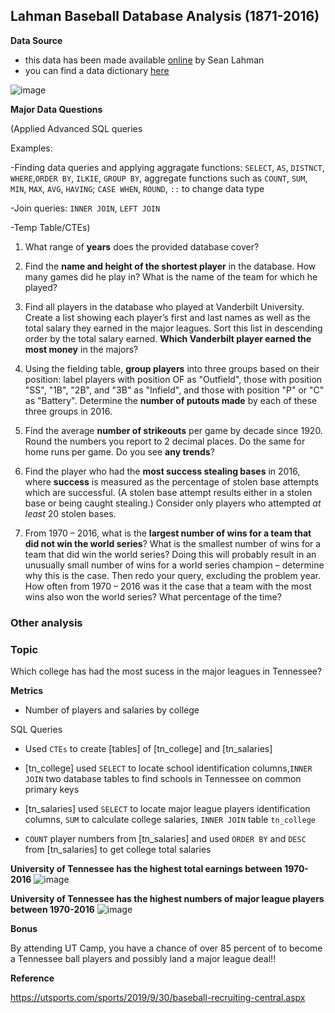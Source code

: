 ## Lahman Baseball Database Analysis (1871-2016)

**Data Source**
- this data has been made available [online](http://www.seanlahman.com/baseball-archive/statistics/) by Sean Lahman
- you can find a data dictionary [here](http://www.seanlahman.com/files/database/readme2016.txt)

![image](https://www.gannett-cdn.com/presto/2020/06/14/USAT/8e424956-0b2a-49ef-902e-aab9996ba6bf-baseball-field.jpg?auto=webp&crop=618,348,x722,y472&format=pjpg&width=1200)


**Major Data Questions**

(Applied Advanced SQL queries 

Examples: 

-Finding data queries and applying aggragate functions: `SELECT`, `AS`, `DISTNCT`, `WHERE`,`ORDER BY`, `ILKIE`, `GROUP BY`, aggregate functions such as `COUNT`, `SUM`, `MIN`, `MAX`, `AVG`, `HAVING`; `CASE WHEN`, `ROUND`, `::` to change data type

-Join queries: `INNER JOIN`, `LEFT JOIN`

-Temp Table/CTEs)

1. What range of __years__ does the provided database cover? 

1. Find the __name and height of the shortest player__ in the database. How many games did he play in? What is the name of the team for which he played?
   

1. Find all players in the database who played at Vanderbilt University. Create a list showing each player’s first and last names as well as the total salary they earned in the major leagues. Sort this list in descending order by the total salary earned. __Which Vanderbilt player earned the most money__ in the majors?
	

2. Using the fielding table, __group players__ into three groups based on their position: label players with position OF as "Outfield", those with position "SS", "1B", "2B", and "3B" as "Infield", and those with position "P" or "C" as "Battery". Determine the __number of putouts made__ by each of these three groups in 2016.
   
1. Find the average __number of strikeouts__ per game by decade since 1920. Round the numbers you report to 2 decimal places. Do the same for home runs per game. Do you see __any trends__?
   

1. Find the player who had the __most success stealing bases__ in 2016, where __success__ is measured as the percentage of stolen base attempts which are successful. (A stolen base attempt results either in a stolen base or being caught stealing.) Consider only players who attempted _at least_ 20 stolen bases.
	

1.  From 1970 – 2016, what is the __largest number of wins for a team that did not win the world series__? What is the smallest number of wins for a team that did win the world series? Doing this will probably result in an unusually small number of wins for a world series champion – determine why this is the case. Then redo your query, excluding the problem year. How often from 1970 – 2016 was it the case that a team with the most wins also won the world series? What percentage of the time?

### __Other analysis__ ###

### __Topic__ ###

Which college has had the most sucess in the major leagues in Tennessee?

__Metrics__ 

* Number of players and salaries by college

SQL Queries

* Used `CTEs` to create [tables] of [tn_college] and [tn_salaries]

* [tn_college] used `SELECT` to locate school identification columns,`INNER JOIN` two database tables to find schools in Tennessee on common primary keys

* [tn_salaries] used `SELECT` to locate major league players identification columns, `SUM` to calculate college salaries, `INNER JOIN` table `tn_college` 

* `COUNT` player numbers from [tn_salaries] and used `ORDER BY` and `DESC` from [tn_salaries] to get college total salaries

__University of Tennessee has the highest total earnings between 1970-2016__
![image](https://user-images.githubusercontent.com/66088051/106625417-3d8c9a80-653c-11eb-965e-c73f91d9b55c.png)

__University of Tennessee has the highest numbers of major league players between 1970-2016__
![image](https://user-images.githubusercontent.com/66088051/106625785-9fe59b00-653c-11eb-9eda-cea647e12bdc.png)

**Bonus** 

By attending UT Camp, you have a chance of over 85 percent of to  become a Tennessee ball players and possibly land a major league deal!!

**Reference**

https://utsports.com/sports/2019/9/30/baseball-recruiting-central.aspx

<!-- 8. Using the attendance figures from the homegames table, find the teams and parks which had the top 5 average attendance per game in 2016 (where average attendance is defined as total attendance divided by number of games). Only consider parks where there were at least 10 games played. Report the park name, team name, and average attendance. Repeat for the lowest 5 average attendance. -->


<!-- 8. Which managers have won the TSN Manager of the Year award in both the National League (NL) and the American League (AL)? Give their full name and the teams that they were managing when they won the award. -->


<!-- **Open-ended questions** -->

<!-- 10. Analyze all the colleges in the state of Tennessee. Which college has had the most success in the major leagues. Use whatever metric for success you like - number of players, number of games, salaries, world series wins, etc.  -->

<!-- 6. Is there any correlation between number of wins and team salary? Use data from 2000 and later to answer this question. As you do this analysis, keep in mind that salaries across the whole league tend to increase together, so you may want to look on a year-by-year basis. -->

<!-- 6. In this question, you will explore the connection between number of wins and attendance. -->

<!-- <ol type="a">  -->
<!-- <li>Does there appear to be any correlation between attendance at home games and number of wins? </li> -->
<!-- <li>Do teams that win the world series see a boost in attendance the following year? What about teams that made the playoffs? Making the playoffs means either being a division winner or a wild card winner.</li> -->
<!-- </ol>  -->


<!-- 1. It is thought that since left-handed pitchers are more rare, causing batters to face them less often, that they are more effective. Investigate this claim and present evidence to either support or dispute this claim. First, determine just how rare left-handed pitchers are compared with right-handed pitchers. Are left-handed pitchers more likely to win the Cy Young Award? Are they more likely to make it into the hall of fame? -->

  
